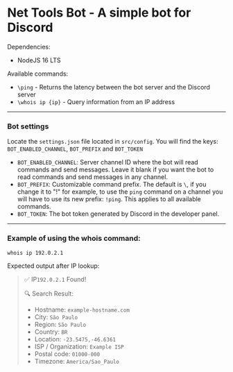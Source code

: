 # Net Tools Bot - A simple bot for Discord

Dependencies:
- NodeJS 16 LTS

Available commands:
- `\ping` - Returns the latency between the bot server and the Discord server
- `\whois ip {ip}` - Query information from an IP address
---
### Bot settings

Locate the `settings.json` file located in `src/config`.
You will find the keys: `BOT_ENABLED_CHANNEL`, `BOT_PREFIX` and `BOT_TOKEN`

- `BOT_ENABLED_CHANNEL`: Server channel ID where the bot will read commands and send messages. Leave it blank if you want the bot to read commands and send messages in any channel.
- `BOT_PREFIX`: Customizable command prefix. The default is `\`, if you change it to "!" for example, to use the `ping` command on a channel you will have to use its new prefix: `!ping`. This applies to all available commands.
- `BOT_TOKEN`: The bot token generated by Discord in the developer panel.

---
### Example of using the whois command:
`whois ip 192.0.2.1`

Expected output after IP lookup:

> :white_check_mark: IP`192.0.2.1` Found!
>
> :mag: Search Result:
>
> - Hostname: `example-hostname.com`
> - City: `São Paulo`
> - Region: `São Paulo`
> - Country: `BR`
> - Location: `-23.5475,-46.6361`
> - ISP / Organization: `Example ISP`
> - Postal code: `01000-000`
> - Timezone: `America/Sao_Paulo`


